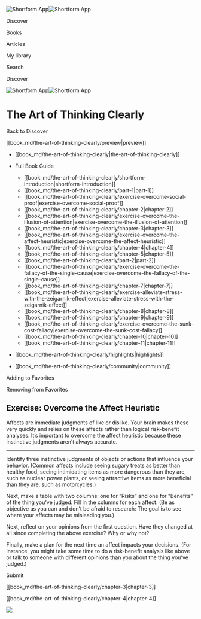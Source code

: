 ![Shortform App](/img/logo.36a2399e.svg)![Shortform App](/img/logo-dark.70c1b072.svg)

Discover

Books

Articles

My library

Search

Discover

![Shortform App](/img/logo.36a2399e.svg)![Shortform App](/img/logo-dark.70c1b072.svg)

# The Art of Thinking Clearly

Back to Discover

[[book_md/the-art-of-thinking-clearly/preview|preview]]

  * [[book_md/the-art-of-thinking-clearly|the-art-of-thinking-clearly]]
  * Full Book Guide

    * [[book_md/the-art-of-thinking-clearly/shortform-introduction|shortform-introduction]]
    * [[book_md/the-art-of-thinking-clearly/part-1|part-1]]
    * [[book_md/the-art-of-thinking-clearly/exercise-overcome-social-proof|exercise-overcome-social-proof]]
    * [[book_md/the-art-of-thinking-clearly/chapter-2|chapter-2]]
    * [[book_md/the-art-of-thinking-clearly/exercise-overcome-the-illusion-of-attention|exercise-overcome-the-illusion-of-attention]]
    * [[book_md/the-art-of-thinking-clearly/chapter-3|chapter-3]]
    * [[book_md/the-art-of-thinking-clearly/exercise-overcome-the-affect-heuristic|exercise-overcome-the-affect-heuristic]]
    * [[book_md/the-art-of-thinking-clearly/chapter-4|chapter-4]]
    * [[book_md/the-art-of-thinking-clearly/chapter-5|chapter-5]]
    * [[book_md/the-art-of-thinking-clearly/part-2|part-2]]
    * [[book_md/the-art-of-thinking-clearly/exercise-overcome-the-fallacy-of-the-single-cause|exercise-overcome-the-fallacy-of-the-single-cause]]
    * [[book_md/the-art-of-thinking-clearly/chapter-7|chapter-7]]
    * [[book_md/the-art-of-thinking-clearly/exercise-alleviate-stress-with-the-zeigarnik-effect|exercise-alleviate-stress-with-the-zeigarnik-effect]]
    * [[book_md/the-art-of-thinking-clearly/chapter-8|chapter-8]]
    * [[book_md/the-art-of-thinking-clearly/chapter-9|chapter-9]]
    * [[book_md/the-art-of-thinking-clearly/exercise-overcome-the-sunk-cost-fallacy|exercise-overcome-the-sunk-cost-fallacy]]
    * [[book_md/the-art-of-thinking-clearly/chapter-10|chapter-10]]
    * [[book_md/the-art-of-thinking-clearly/chapter-11|chapter-11]]
  * [[book_md/the-art-of-thinking-clearly/highlights|highlights]]
  * [[book_md/the-art-of-thinking-clearly/community|community]]



Adding to Favorites 

Removing from Favorites 

## Exercise: Overcome the Affect Heuristic

Affects are immediate judgments of like or dislike. Your brain makes these very quickly and relies on these affects rather than logical risk-benefit analyses. It’s important to overcome the affect heuristic because these instinctive judgments aren’t always accurate.

* * *

Identify three instinctive judgments of objects or actions that influence your behavior. (Common affects include seeing sugary treats as better than healthy food, seeing intimidating items as more dangerous than they are, such as nuclear power plants, or seeing attractive items as more beneficial than they are, such as motorcycles.)

Next, make a table with two columns: one for “Risks” and one for “Benefits” of the thing you’ve judged. Fill in the columns for each affect. (Be as objective as you can and don’t be afraid to research: The goal is to see where your affects may be misleading you.)

Next, reflect on your opinions from the first question. Have they changed at all since completing the above exercise? Why or why not?

Finally, make a plan for the next time an affect impacts your decisions. (For instance, you might take some time to do a risk-benefit analysis like above or talk to someone with different opinions than you about the thing you’ve judged.)

Submit 

[[book_md/the-art-of-thinking-clearly/chapter-3|chapter-3]]

[[book_md/the-art-of-thinking-clearly/chapter-4|chapter-4]]

![](https://bat.bing.com/action/0?ti=56018282&Ver=2&mid=bd2d5ae4-2d89-4280-b996-c7d348990e64&sid=1711133063fa11eebdec89a8b8ae3bbc&vid=171147a063fa11eea7440fcfeb230d96&vids=0&msclkid=N&pi=0&lg=en-US&sw=800&sh=600&sc=24&nwd=1&tl=Shortform%20%7C%20Book&p=https%3A%2F%2Fwww.shortform.com%2Fapp%2Fbook%2Fthe-art-of-thinking-clearly%2Fexercise-overcome-the-affect-heuristic&r=&lt=409&evt=pageLoad&sv=1&rn=218102)

